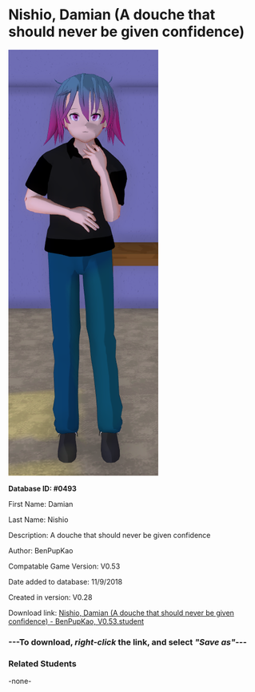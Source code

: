 # Nishio, Damian (A douche that should never be given confidence)

<img src="../../Files/Images/Nishio, Damian (A douche that should never be given confidence).png" title="Nishio, Damian (A douche that should never be given confidence) - BenPupKao, V0.53">

**Database ID: #0493**

First Name: Damian

Last Name: Nishio

Description: A douche that should never be given confidence

Author: BenPupKao

Compatable Game Version: V0.53

Date added to database: 11/9/2018

Created in version: V0.28

Download link: <a href="https://raw.githubusercontent.com/Arbiter1223/Daigaku-Gurashi-Custom-Students/master/Files/Student%20Files/Nishio%2C%20Damian%20(A%20douche%20that%20should%20never%20be%20given%20confidence)%20-%20BenPupKao%2C%20V0.53.student">Nishio, Damian (A douche that should never be given confidence) - BenPupKao, V0.53.student</a>

### ---**To download, _right-click_ the link, and select _"Save as"_**---

### Related Students

-none-
